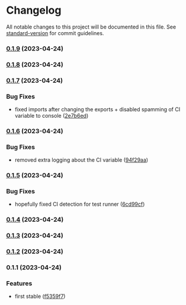 # Changelog

All notable changes to this project will be documented in this file. See [standard-version](https://github.com/conventional-changelog/standard-version) for commit guidelines.

### [0.1.9](https://github.com/murolem/logger/compare/v0.1.8...v0.1.9) (2023-04-24)

### [0.1.8](https://github.com/murolem/logger/compare/v0.1.7...v0.1.8) (2023-04-24)

### [0.1.7](https://github.com/murolem/logger/compare/v0.1.6...v0.1.7) (2023-04-24)


### Bug Fixes

* fixed imports after changing the exports + disabled spamming of CI variable to console ([2e7b6ed](https://github.com/murolem/logger/commit/2e7b6ed240a7ce4fe2610bc3e26217e27eadc117))

### [0.1.6](https://github.com/murolem/logger/compare/v0.1.5...v0.1.6) (2023-04-24)


### Bug Fixes

* removed extra logging about the CI variable ([94f29aa](https://github.com/murolem/logger/commit/94f29aaa6ab6e1c8f462af73499b5ca3e2a5fb2b))

### [0.1.5](https://github.com/Eleseer/logger/compare/v0.1.4...v0.1.5) (2023-04-24)


### Bug Fixes

* hopefully fixed CI detection for test runner ([6cd99cf](https://github.com/Eleseer/logger/commit/6cd99cf0814320544345b6a16324cf58d9603821))

### [0.1.4](https://github.com/Eleseer/logger/compare/v0.1.3...v0.1.4) (2023-04-24)

### [0.1.3](https://github.com/Eleseer/logger/compare/v0.1.1...v0.1.3) (2023-04-24)

### [0.1.2](https://github.com/Eleseer/logger/compare/v0.1.1...v0.1.2) (2023-04-24)

### 0.1.1 (2023-04-24)


### Features

* first stable ([f5359f7](https://github.com/Eleseer/logger/commit/f5359f72f21da0215acb4c2ac9098106ad77fa6b))
